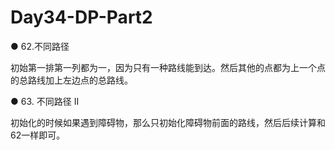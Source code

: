 # Day34-DP-Part2

● 62.不同路径 

初始第一排第一列都为一，因为只有一种路线能到达。然后其他的点都为上一个点的总路线加上左边点的总路线。

● 63. 不同路径 II 

初始化的时候如果遇到障碍物，那么只初始化障碍物前面的路线，然后后续计算和62一样即可。
